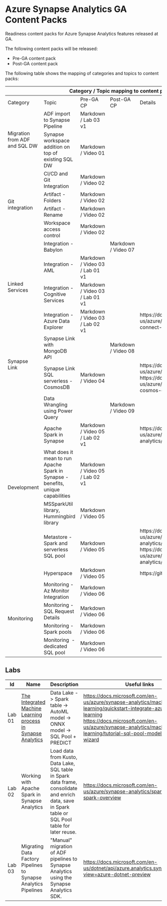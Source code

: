 # Azure Synapse Analytics GA Content Packs

Readiness content packs for Azure Synapse Analytics features released at GA.

The following content packs will be released:
- Pre-GA content pack
- Post-GA content pack

The following table shows the mapping of categories and topics to content packs:

<table>
    <thead><tr>
        <th colspan=5>Category / Topic mapping to content packs</th>
    </tr></thead>
    <tbody>
        <tr>
            <td>Category</td>
            <td>Topic</td>
            <td>Pre-GA CP</td>
            <td>Post-GA CP</td>
            <td>Details</td>
        </tr>
        <tr>
            <td rowspan="2">Migration from ADF and SQL DW</td>
            <td>ADF import to Synapse Pipeline</td>
            <td>Markdown / Lab 03 v1</td>
            <td></td>
            <td></td>
        </tr>
        <tr>
            <td>Synapse workspace addition on top of existing SQL DW</td>
            <td>Markdown / Video 01</td>
            <td></td>
            <td></td>
        </tr>
        <tr>
            <td rowspan="4">Git integration</td>
            <td>CI/CD and Git Integration</td>
            <td>Markdown / Video 02</td>
            <td></td>
            <td></td>
        </tr>
        <tr>
            <td>Artifact - Folders</td>
            <td>Markdown / Video 02</td>
            <td></td>
            <td></td>
        </tr>
        <tr>
            <td>Artifact - Rename</td>
            <td>Markdown / Video 02</td>
            <td></td>
            <td></td>
        </tr>
        <tr>
            <td>Workspace access control</td>
            <td>Markdown / Video 02</td>
            <td></td>
            <td></td>
        </tr>
        <tr>
            <td rowspan="4">Linked Services</td>
            <td>Integration - Babylon</td>
            <td></td>
            <td>Markdown / Video 07</td>
            <td></td>
        </tr>
        <tr>
            <td>Integration - AML</td>
            <td>Markdown / Video 03 / Lab 01 v1</td>
            <td></td>
            <td></td>
        </tr>
        <tr>
            <td>Integration - Cognitive Services</td>
            <td>Markdown / Video 03 / Lab 01 v1</td>
            <td></td>
            <td></td>
        </tr>
        <tr>
            <td>Integration - Azure Data Explorer</td>
            <td>Markdown / Video 03 / Lab 02 v1</td>
            <td></td>
            <td>https://docs.microsoft.com/en-us/azure/synapse-analytics/quickstart-connect-azure-data-explorer</td>
        </tr>
        <tr>
            <td rowspan="2">Synapse Link</td>
            <td>Synapse Link with MongoDB API</td>
            <td></td>
            <td>Markdown / Video 08</td>
            <td></td>
        </tr>
        <tr>
            <td>Synapse Link SQL serverless - CosmosDB</td>
            <td>Markdown / Video 04</td>
            <td></td>
            <td>https://docs.microsoft.com/en-us/azure/cosmos-db/synapse-link<br/>https://docs.microsoft.com/en-us/azure/synapse-analytics/sql/query-cosmos-db-analytical-store</td>
        </tr>
        <tr>
            <td rowspan="6">Development</td>
            <td>Data Wrangling using Power Query</td>
            <td></td>
            <td>Markdown / Video 09</td>
            <td></td>
        </tr>
        <tr>
            <td>Apache Spark in Synapse</td>
            <td>Markdown / Video 05 / Lab 02 v1</td>
            <td></td>
            <td>https://docs.microsoft.com/en-us/azure/synapse-analytics/metadata/overview</td>
        </tr>
        <tr>
            <td>What does it mean to run Apache Spark in Synapse - benefits, unique capabilities</td>
            <td>Markdown / Video 05 / Lab 02 v1</td>
            <td></td>
            <td></td>
        </tr>
        <tr>
            <td>MSSparkUtil library, Hummingbird library</td>
            <td>Markdown / Video 05</td>
            <td></td>
            <td></td>
        </tr>
        <tr>
            <td>Metastore - Spark and serverless SQL pool</td>
            <td>Markdown / Video 05</td>
            <td></td>
            <td>https://docs.microsoft.com/en-us/azure/synapse-analytics/metadata/database <br/>
            https://docs.microsoft.com/en-us/azure/synapse-analytics/metadata/table</td>
        </tr>
        <tr>
            <td>Hyperspace</td>
            <td>Markdown / Video 05</td>
            <td></td>
            <td>https://github.com/microsoft/hyperspace</td>
        </tr>
        <tr>
            <td rowspan="4">Monitoring</td>
            <td>Monitoring - Az Monitor Integration</td>
            <td>Markdown / Video 06</td>
            <td></td>
            <td></td>
        </tr>
        <tr>
            <td>Monitoring - SQL Request Details</td>
            <td>Markdown / Video 06</td>
            <td></td>
            <td></td>
        </tr>
        <tr>
            <td>Monitoring - Spark pools</td>
            <td>Markdown / Video 06</td>
            <td></td>
            <td></td>
        </tr>
        <tr>
            <td>Monitoring  - dedicated SQL pool</td>
            <td>Markdown / Video 06</td>
            <td></td>
            <td></td>
        </tr>
    </tbody>
</table>


## Labs

Id | Name | Description | Useful links
---|---|---|---
Lab 01 | [The Integrated Machine Learning process in Synapse Analytics](./hands-on-labs/lab-01/README.md) | Data Lake -> Spark table -> AutoML model -> ONNX model -> SQL Pool + PREDICT | https://docs.microsoft.com/en-us/azure/synapse-analytics/machine-learning/quickstart-integrate-azure-machine-learning <br/>https://docs.microsoft.com/en-us/azure/synapse-analytics/machine-learning/tutorial-sql-pool-model-scoring-wizard
Lab 02 | Working with Apache Spark in Synapse Analytics | Load data from Kusto, Data Lake, SQL table in Spark data frame, consolidate and enrich data, save in Spark table or SQL Pool table for later reuse. | https://docs.microsoft.com/en-us/azure/synapse-analytics/spark/apache-spark-overview
Lab 03 | Migrating Data Factory Pipelines to Synapse Analytics Pipelines | "Manual" migration of ADF pipelines to Synapse Analytics using the Synapse Analytics SDK. | https://docs.microsoft.com/en-us/dotnet/api/azure.analytics.synapse.artifacts?view=azure-dotnet-preview

